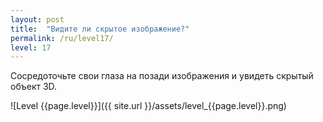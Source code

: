 ```yaml
---
layout: post
title:  "Видите ли скрытое изображение?"
permalink: /ru/level17/
level: 17
---
```

Сосредоточьте свои глаза на позади изображения и увидеть скрытый объект 3D.

![Level {{page.level}}]({{ site.url }}/assets/level_{{page.level}}.png)